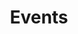 ---
title: "Events"
translationKey: "events"
url: "en/events"
parts:
  - name: "1"
    color: "bg-red"
---